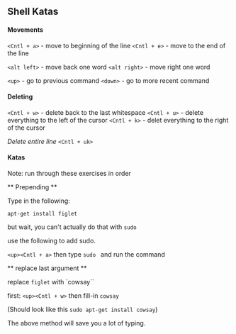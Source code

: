 ## Shell Katas

#### Movements

`<Cntl + a>` - move to beginning of the line
`<Cntl + e>` - move to the end of the line

`<alt left>` - move back one word
`<alt right>` - move right one word

`<up>` - go to previous command
`<down>` - go to more recent command

#### Deleting 

`<Cntl + w>` - delete back to the last whitespace
`<Cntl + u>` - delete everything to the left of the cursor
`<Cntl + k>` - delet everything to the right of the cursor

*Delete entire line*
`<Cntl + uk>`

#### Katas

Note: run through these exercises in order

** Prepending **

Type in the following:

`apt-get install figlet`

but wait, you can't actually do that with `sudo`

use the following to add sudo.

`<up><Cntl + a>` then type `sudo ` and run the command


** replace last argument ** 

replace `figlet` with `cowsay``

first: `<up><Cntl + w>` then fill-in `cowsay` 

(Should look like this `sudo apt-get install cowsay`)

The above method will save you a lot of typing.
